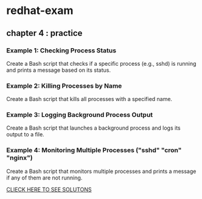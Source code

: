# redhat-exam

## chapter 4 : practice

### Example 1: Checking Process Status
Create a Bash script that checks if a specific process (e.g., sshd) is running and prints a message based on its status.  

### Example 2: Killing Processes by Name
Create a Bash script that kills all processes with a specified name.

### Example 3: Logging Background Process Output
Create a Bash script that launches a background process and logs its output to a file.

### Example 4: Monitoring Multiple Processes ("sshd" "cron" "nginx")
Create a Bash script that monitors multiple processes and prints a message if any of them are not running.

[CLIECK HERE TO SEE SOLUTONS](./chapter4/README.md)


```sh

```